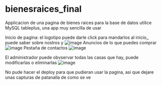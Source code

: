 # bienesraices_final
Applicacion de una pagina de bienes raices
para la base de datos utilice MySQL tableplus, una app muy sencilla de usar

Inicio de pagina:
el logotipo puede darle click para mandarlos al inicio,, puede saber sobre nostros y 
![image](https://user-images.githubusercontent.com/111928640/203178204-4289026d-4662-4e5f-98fd-0918e014bf99.png)
Anuncios de lo que puedes comprar
![image](https://user-images.githubusercontent.com/111928640/203178327-bb4b7169-bb6c-4014-8ae7-85d4631e31f4.png)
Pestaña de contactos
![image](https://user-images.githubusercontent.com/111928640/203178391-8bfeadc8-365c-4ae9-978a-886eb7ebe095.png)




El administrador puede obvservar todas las casas que hay, puede modificarlas o eliminarlas
![image](https://user-images.githubusercontent.com/111928640/203177966-a54e3933-dc19-4d7a-a54e-90376381a4f8.png)


No pude hacer el deploy para que pudieran usar la pagina, asi que dejare unas capturas de patanalla de como se ve 

